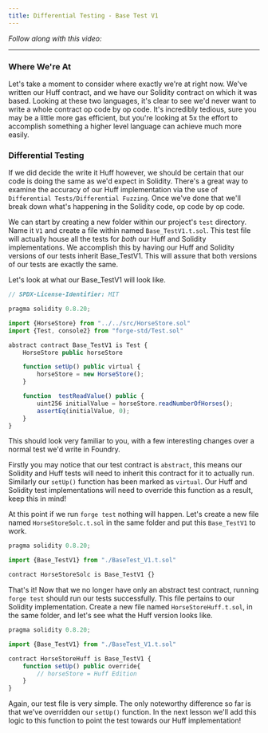 ```yaml
---
title: Differential Testing - Base Test V1
---
```


_Follow along with this video:_

---

### Where We're At

Let's take a moment to consider where exactly we're at right now.  We've written our Huff contract, and we have our Solidity contract on which it was based. Looking at these two languages, it's clear to see we'd never want to write a whole contract op code by op code. It's incredibly tedious, sure you may be a little more gas efficient, but you're looking at 5x the effort to accomplish something a higher level language can achieve much more easily.

### Differential Testing

If we did decide the write it Huff however, we should be certain that our code is doing the same as we'd expect in Solidity. There's a great way to examine the accuracy of our Huff implementation via the use of `Differential Tests/Differential Fuzzing`. Once we've done that we'll break down what's happening in the Solidity code, op code by op code.

We can start by creating a new folder within our project's `test` directory. Name it `V1` and create a file within named `Base_TestV1.t.sol`. This test file will actually house all the tests for *both* our Huff and Solidity implementations.
We accomplish this by having our Huff and Solidity versions of our tests inherit Base_TestV1. This will assure that both versions of our tests are exactly the same.

Let's look at what our Base_TestV1 will look like.

```js
// SPDX-License-Identifier: MIT

pragma solidity 0.8.20;

import {HorseStore} from "../../src/HorseStore.sol"
import {Test, console2} from "forge-std/Test.sol"

abstract contract Base_TestV1 is Test {
    HorseStore public horseStore

    function setUp() public virtual {
        horseStore = new HorseStore();
    }

    function  testReadValue() public {
        uint256 initialValue = horseStore.readNumberOfHorses();
        assertEq(initialValue, 0);
    }
}
```

This should look very familiar to you, with a few interesting changes over a normal test we'd write in Foundry.

Firstly you may notice that our test contract is `abstract`, this means our Solidity and Huff tests will need to inherit this contract for it to actually run. Similarly our `setUp()` function has been marked as `virtual`. Our Huff and Solidity test implementations will need to override this function as a result, keep this in mind!

At this point if we run `forge test` nothing will happen. Let's create a new file named `HorseStoreSolc.t.sol`  in the same folder and put this `Base_TestV1` to work.

```js
pragma solidity 0.8.20;

import {Base_TestV1} from "./BaseTest_V1.t.sol"

contract HorseStoreSolc is Base_TestV1 {}
```

That's it! Now that we no longer have only an abstract test contract, running `forge test` should run our tests successfully. This file pertains to our Solidity implementation. Create a new file named `HorseStoreHuff.t.sol`, in the same folder, and let's see what the Huff version looks like.

```js
pragma solidity 0.8.20;

import {Base_TestV1} from "./BaseTest_V1.t.sol"

contract HorseStoreHuff is Base_TestV1 {
    function setUp() public override{
        // horseStore = Huff Edition
    }
}
```

Again, our test file is very simple. The only noteworthy difference so far is that we've overridden our `setUp()` function. In the next lesson we'll add this logic to this function to point the test towards our Huff implementation!